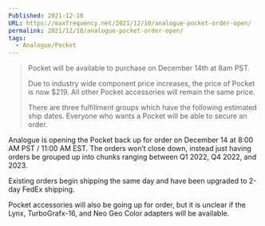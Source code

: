 ```yaml
---
Published: 2021-12-10
URL: https://maxfrequency.net/2021/12/10/analogue-pocket-order-open/
permalink: 2021/12/10/analogue-pocket-order-open/
tags:
  - Analogue/Pocket
---
```

> Pocket will be available to purchase on December 14th at 8am PST.
> 
> Due to industry wide component price increases, the price of Pocket is now $219. All other Pocket accessories will remain the same price.
> 
> There are three fulfillment groups which have the following estimated ship dates. Everyone who wants a Pocket will be able to secure an order.

Analogue is opening the Pocket back up for order on December 14 at 8:00 AM PST / 11:00 AM EST. The orders won’t close down, instead just having orders be grouped up into chunks ranging between Q1 2022, Q4 2022, and 2023.

Existing orders begin shipping the same day and have been upgraded to 2-day FedEx shipping.

Pocket accessories will also be going up for order, but it is unclear if the Lynx, TurboGrafx-16, and Neo Geo Color adapters will be available.